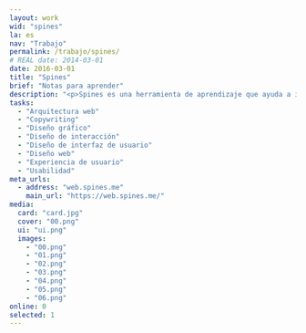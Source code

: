 ```yaml
---
layout: work
wid: "spines"
la: es
nav: "Trabajo"
permalink: /trabajo/spines/
# REAL date: 2014-03-01
date: 2016-03-01
title: "Spines"
brief: "Notas para aprender"
description: "<p>Spines es una herramienta de aprendizaje que ayuda a instituciones educativas, empresas y personas a construir conocimiento profundo y duradero.</p>"
tasks:
  - "Arquitectura web"
  - "Copywriting"
  - "Diseño gráfico"
  - "Diseño de interacción"
  - "Diseño de interfaz de usuario"
  - "Diseño web"
  - "Experiencia de usuario"
  - "Usabilidad"
meta_urls:
  - address: "web.spines.me"
    main_url: "https://web.spines.me/"
media:
  card: "card.jpg"
  cover: "00.png"
  ui: "ui.png"
  images:
    - "00.png"
    - "01.png"
    - "02.png"
    - "03.png"
    - "04.png"
    - "05.png"
    - "06.png"
online: 0
selected: 1
---
```

